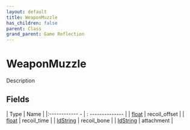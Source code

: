 ```yaml
---
layout: default
title: WeaponMuzzle
has_children: false
parent: Class
grand_parent: Game Reflection
---
```

# WeaponMuzzle
Description 

## Fields
| Type | Name |
|:------------ - | : -------------- |
| [float](game-reflection/components/float.md) | recoil_offset |
| [float](game-reflection/components/float.md) | recoil_time |
| [IdString](game-reflection/components/id_string.md) | recoil_bone |
| [IdString](game-reflection/components/id_string.md) | attachment |
